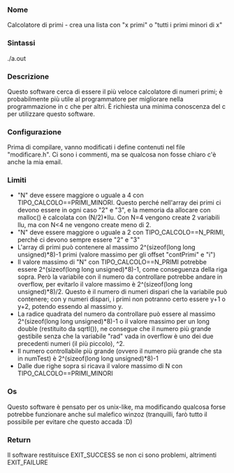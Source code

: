### Nome 

Calcolatore di primi - crea una lista con "x primi" o "tutti i primi minori di x"

### Sintassi

./a.out

### Descrizione

Questo software cerca di essere il più veloce calcolatore di numeri primi; è probabilmente più utile al programmatore per migliorare nella programmazione in c che per altri. È richiesta una minima conoscenza del c per utilizzare questo software.

### Configurazione

Prima di compilare, vanno modificati i define contenuti nel file "modificare.h". Ci sono i commenti, ma se qualcosa non fosse chiaro c'è anche la mia email.

### Limiti

 * "N" deve essere maggiore o uguale a 4 con TIPO_CALCOLO==PRIMI_MINORI. Questo perché nell'array dei primi ci devono essere in ogni caso "2" e "3", e la memoria da allocare con malloc() è calcolata con (N/2)*llu. Con N=4 vengono create 2 variabili llu, ma con N<4 ne vengono create meno di 2.
 * "N" deve essere maggiore o uguale a 2 con TIPO_CALCOLO==N_PRIMI, perché ci devono sempre essere "2" e "3"
 * L'array di primi può contenere al massimo 2^(sizeof(long long unsigned)*8)-1 primi (valore massimo per gli offset "contPrimi" e "i")
 * Il valore massimo di "N" con TIPO_CALCOLO==N_PRIMI potrebbe essere 2^(sizeof(long long unsigned)\*8)-1, come conseguenza della riga sopra. Però la variabile con il numero da controllare potrebbe andare in overflow, per evitarlo il valore massimo è 2^(sizeof(long long unsigned)\*8)/2. Questo è il numero di numeri dispari che la variabile può contenere; con y numeri dispari, i primi non potranno certo essere y+1 o y+2, potendo essendo al massimo y.
 * La radice quadrata del numero da controllare può essere al massimo 2^(sizeof(long long unsigned)*8)-1 o il valore massimo per un long double (restituito da sqrtl()), ne consegue che il numero più grande gestibile senza che la variabile "rad" vada in overflow è uno dei due precedenti numeri (il più piccolo), ^2.
 * Il numero controllabile più grande (ovvero il numero più grande che sta in numTest) è 2^(sizeof(long long unsigned)*8)-1
 * Dalle due righe sopra si ricava il valore massimo di N con TIPO_CALCOLO==PRIMI_MINORI

### Os

Questo software è pensato per os unix-like, ma modificando qualcosa forse potrebbe funzionare anche sul malefico winzoz (tranquilli, farò tutto il possibile per evitare che questo accada :D)

### Return

Il software restituisce EXIT_SUCCESS se non ci sono problemi, altrimenti EXIT_FAILURE


